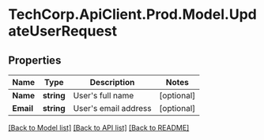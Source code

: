 # TechCorp.ApiClient.Prod.Model.UpdateUserRequest

## Properties

Name | Type | Description | Notes
------------ | ------------- | ------------- | -------------
**Name** | **string** | User&#39;s full name | [optional] 
**Email** | **string** | User&#39;s email address | [optional] 

[[Back to Model list]](../../README.md#documentation-for-models) [[Back to API list]](../../README.md#documentation-for-api-endpoints) [[Back to README]](../../README.md)

